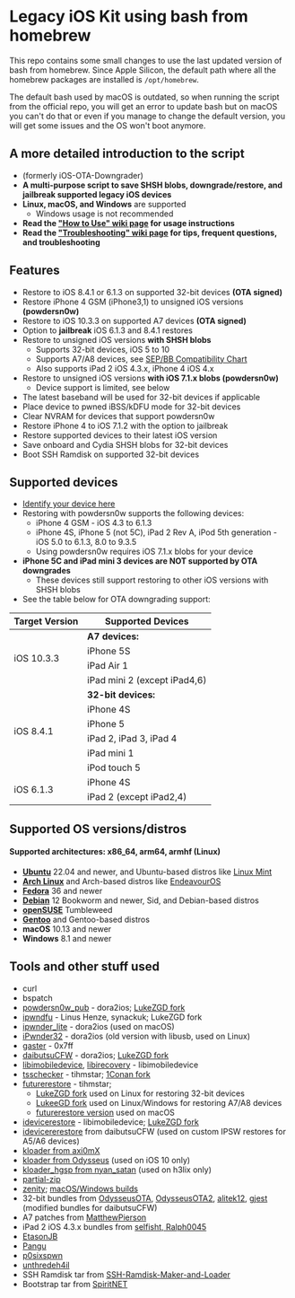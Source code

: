 # Legacy iOS Kit using bash from homebrew

This repo contains some small changes to use the last updated version of bash from homebrew. Since Apple Silicon, the default path where all the homebrew packages are installed is `/opt/homebrew`. 

The default bash used by macOS is outdated, so when running the script from the official repo, you will get an error to update bash but on macOS you can't do that or even if you manage to change the default version, you will get some issues and the OS won't boot anymore.

## A more detailed introduction to the script

- (formerly iOS-OTA-Downgrader)
- **A multi-purpose script to save SHSH blobs, downgrade/restore, and jailbreak supported legacy iOS devices**
- **Linux, macOS, and Windows** are supported
    - Windows usage is not recommended
- **Read the ["How to Use" wiki page](https://github.com/LukeZGD/Legacy-iOS-Kit/wiki/How-to-Use) for usage instructions**
- **Read the ["Troubleshooting" wiki page](https://github.com/LukeZGD/Legacy-iOS-Kit/wiki/Troubleshooting) for tips, frequent questions, and troubleshooting**

## Features
- Restore to iOS 8.4.1 or 6.1.3 on supported 32-bit devices **(OTA signed)**
- Restore iPhone 4 GSM (iPhone3,1) to unsigned iOS versions **(powdersn0w)**
- Restore to iOS 10.3.3 on supported A7 devices **(OTA signed)**
- Option to **jailbreak** iOS 6.1.3 and 8.4.1 restores
- Restore to unsigned iOS versions **with SHSH blobs**
    - Supports 32-bit devices, iOS 5 to 10
    - Supports A7/A8 devices, see [SEP/BB Compatibility Chart](https://docs.google.com/spreadsheets/d/1Mb1UNm6g3yvdQD67M413GYSaJ4uoNhLgpkc7YKi3LBs/edit#gid=1191207636)
    - Also supports iPad 2 iOS 4.3.x, iPhone 4 iOS 4.x
- Restore to unsigned iOS versions **with iOS 7.1.x blobs (powdersn0w)**
    - Device support is limited, see below
- The latest baseband will be used for 32-bit devices if applicable
- Place device to pwned iBSS/kDFU mode for 32-bit devices
- Clear NVRAM for devices that support powdersn0w
- Restore iPhone 4 to iOS 7.1.2 with the option to jailbreak
- Restore supported devices to their latest iOS version
- Save onboard and Cydia SHSH blobs for 32-bit devices
- Boot SSH Ramdisk on supported 32-bit devices

## Supported devices
- [Identify your device here](https://ipsw.me/device-finder)
- Restoring with powdersn0w supports the following devices:
    - iPhone 4 GSM - iOS 4.3 to 6.1.3
    - iPhone 4S, iPhone 5 (not 5C), iPad 2 Rev A, iPod 5th generation - iOS 5.0 to 6.1.3, 8.0 to 9.3.5
    - Using powdersn0w requires iOS 7.1.x blobs for your device
- **iPhone 5C and iPad mini 3 devices are NOT supported by OTA downgrades**
    - These devices still support restoring to other iOS versions with SHSH blobs
- See the table below for OTA downgrading support:

<table>
    <thead>
        <tr>
            <th>Target Version</th>
            <th>Supported Devices</th>
        </tr>
    </thead>
    <tbody>
        <tr>
            <td rowspan=4>iOS 10.3.3</td>
            <td><b>A7 devices:</b></td>
        </tr>
        <tr><td>iPhone 5S</td></tr>
        <tr><td>iPad Air 1</td></tr>
        <tr><td>iPad mini 2 (except iPad4,6)</td></tr>
        <tr>
            <td rowspan=6>iOS 8.4.1</td>
            <td><b>32-bit devices:</b></td>
        </tr>
        <tr><td>iPhone 4S</td></tr>
        <tr><td>iPhone 5</td></tr>
        <tr><td>iPad 2, iPad 3, iPad 4</td></tr>
        <tr><td>iPad mini 1</td></tr>
        <tr><td>iPod touch 5</td></tr>
        <tr>
            <td rowspan=2>iOS 6.1.3</td>
            <td>iPhone 4S</td>
        </tr>
        <tr><td>iPad 2 (except iPad2,4)</td></tr>
    </tbody>
</table>

## Supported OS versions/distros

#### Supported architectures: x86_64, arm64, armhf (Linux)

- [**Ubuntu**](https://ubuntu.com/) 22.04 and newer, and Ubuntu-based distros like [Linux Mint](https://www.linuxmint.com/)
- [**Arch Linux**](https://www.archlinux.org/) and Arch-based distros like [EndeavourOS](https://endeavouros.com/)
- [**Fedora**](https://getfedora.org/) 36 and newer
- [**Debian**](https://www.debian.org/) 12 Bookworm and newer, Sid, and Debian-based distros
- [**openSUSE**](https://www.opensuse.org/) Tumbleweed
- [**Gentoo**](https://www.gentoo.org/) and Gentoo-based distros
- **macOS** 10.13 and newer
- **Windows** 8.1 and newer

## Tools and other stuff used
- curl
- bspatch
- [powdersn0w_pub](https://github.com/dora2-iOS/powdersn0w_pub) - dora2ios; [LukeZGD fork](https://github.com/LukeZGD/powdersn0w_pub)
- [ipwndfu](https://github.com/LukeZGD/ipwndfu) - Linus Henze, synackuk; LukeZGD fork
- [ipwnder_lite](https://github.com/dora2-iOS/ipwnder_lite/tree/7265a06d184e433989db640d5e83ea58d5862609) - dora2ios (used on macOS)
- [iPwnder32](https://github.com/dora2-iOS/iPwnder32/tree/243ea5c6d1bd15f8bdd0b3a1ff4a7729bc14bac4) - dora2ios (old version with libusb, used on Linux)
- [gaster](https://github.com/0x7ff/gaster/) - 0x7ff
- [daibutsuCFW](https://github.com/dora2-iOS/daibutsuCFW) - dora2ios; [LukeZGD fork](https://github.com/LukeZGD/daibutsuCFW)
- [libimobiledevice](https://github.com/libimobiledevice/libimobiledevice), [libirecovery](https://github.com/libimobiledevice/libirecovery) - libimobiledevice
- [tsschecker](https://github.com/tihmstar/tsschecker) - tihmstar; [1Conan fork](https://github.com/1Conan/tsschecker)
- [futurerestore](https://github.com/tihmstar/futurerestore) - tihmstar;
    - [LukeZGD fork](https://github.com/LukeZGD/futurerestore) used on Linux for restoring 32-bit devices
    - [LukeeGD fork](https://github.com/LukeeGD/futurerestore) used on Linux/Windows for restoring A7/A8 devices
    - [futurerestore version](https://github.com/futurerestore/futurerestore/) used on macOS
- [idevicerestore](https://github.com/libimobiledevice/idevicerestore) - libimobiledevice; [LukeZGD fork](https://github.com/LukeZGD/idevicerestore)
- [idevicererestore](https://github.com/LukeZGD/daibutsuCFW/tree/main/src/idevicererestore) from daibutsuCFW (used on custom IPSW restores for A5/A6 devices)
- [kloader from axi0mX](https://github.com/axi0mX/ios-kexec-utils/blob/master/kloader)
- [kloader from Odysseus](https://www.youtube.com/watch?v=fh0tB6fp0Sc) (used on iOS 10 only)
- [kloader_hgsp from nyan_satan](https://twitter.com/nyan_satan/status/945203180522045440) (used on h3lix only)
- [partial-zip](https://github.com/matteyeux/partial-zip)
- [zenity](https://github.com/GNOME/zenity); [macOS/Windows builds](https://github.com/ncruces/zenity)
- 32-bit bundles from [OdysseusOTA](https://www.youtube.com/watch?v=Wo7mGdMcjxw), [OdysseusOTA2](https://www.youtube.com/watch?v=fh0tB6fp0Sc), [alitek12](https://www.mediafire.com/folder/b1z64roy512wd/FirmwareBundles), [gjest](https://www.reddit.com/r/jailbreak/comments/6yrzzj/release_firmware_bundles_for_ios_841_ipad21234567/) (modified bundles for daibutsuCFW)
- A7 patches from [MatthewPierson](https://github.com/MatthewPierson/iPhone-5s-OTA-Downgrade-Patches)
- iPad 2 iOS 4.3.x bundles from [selfisht, Ralph0045](https://www.reddit.com/r/LegacyJailbreak/comments/1172ulo/release_ios_4_ipad_2_odysseus_firmware_bundles/)
- [EtasonJB](https://www.theiphonewiki.com/wiki/EtasonJB)
- [Pangu](https://www.theiphonewiki.com/wiki/Pangu)
- [p0sixspwn](https://www.theiphonewiki.com/wiki/p0sixspwn)
- [unthredeh4il](https://www.theiphonewiki.com/wiki/Unthredera1n#unthredeh4il)
- SSH Ramdisk tar from [SSH-Ramdisk-Maker-and-Loader](https://github.com/Ralph0045/SSH-Ramdisk-Maker-and-Loader)
- Bootstrap tar from [SpiritNET](https://invoxiplaygames.uk/projects/spiritnet/)
